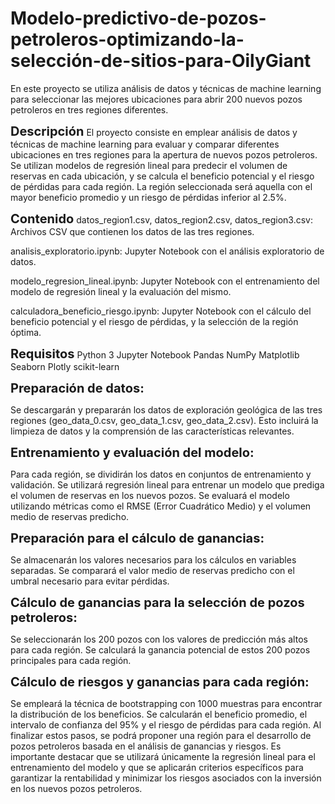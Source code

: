 # Modelo-predictivo-de-pozos-petroleros-optimizando-la-selección-de-sitios-para-OilyGiant
En este proyecto se utiliza análisis de datos y técnicas de machine learning para seleccionar las mejores ubicaciones para abrir 200 nuevos pozos petroleros en tres regiones diferentes.

**<span style="font-size:20px; font-weight:bold;"> Descripción</span>**
El proyecto consiste en emplear análisis de datos y técnicas de machine learning para evaluar y comparar diferentes ubicaciones en tres regiones para la apertura de nuevos pozos petroleros. Se utilizan modelos de regresión lineal para predecir el volumen de reservas en cada ubicación, y se calcula el beneficio potencial y el riesgo de pérdidas para cada región. La región seleccionada será aquella con el mayor beneficio promedio y un riesgo de pérdidas inferior al 2.5%.

<span style="font-size:20px; font-weight:bold;">Contenido</span>
datos_region1.csv, datos_region2.csv, datos_region3.csv: Archivos CSV que contienen los datos de las tres regiones.

analisis_exploratorio.ipynb: Jupyter Notebook con el análisis exploratorio de datos.

modelo_regresion_lineal.ipynb: Jupyter Notebook con el entrenamiento del modelo de regresión lineal y la evaluación del mismo.

calculadora_beneficio_riesgo.ipynb: Jupyter Notebook con el cálculo del beneficio potencial y el riesgo de pérdidas, y la selección de la región óptima.

<span style="font-size:20px; font-weight:bold;">Requisitos</span>
Python 3
Jupyter Notebook
Pandas
NumPy
Matplotlib
Seaborn
Plotly
scikit-learn

<span style="font-size:20px; font-weight:bold;">Preparación de datos:</span>

Se descargarán y prepararán los datos de exploración geológica de las tres regiones (geo_data_0.csv, geo_data_1.csv, geo_data_2.csv). Esto incluirá la limpieza de datos y la comprensión de las características relevantes.

<span style="font-size:20px; font-weight:bold;">Entrenamiento y evaluación del modelo:</span>

Para cada región, se dividirán los datos en conjuntos de entrenamiento y validación.
Se utilizará regresión lineal para entrenar un modelo que prediga el volumen de reservas en los nuevos pozos.
Se evaluará el modelo utilizando métricas como el RMSE (Error Cuadrático Medio) y el volumen medio de reservas predicho.

<span style="font-size:20px; font-weight:bold;">Preparación para el cálculo de ganancias:</span>

Se almacenarán los valores necesarios para los cálculos en variables separadas.
Se comparará el valor medio de reservas predicho con el umbral necesario para evitar pérdidas.

<span style="font-size:20px; font-weight:bold;">Cálculo de ganancias para la selección de pozos petroleros:</span>

Se seleccionarán los 200 pozos con los valores de predicción más altos para cada región.
Se calculará la ganancia potencial de estos 200 pozos principales para cada región.

<span style="font-size:20px; font-weight:bold;">Cálculo de riesgos y ganancias para cada región:</span>

Se empleará la técnica de bootstrapping con 1000 muestras para encontrar la distribución de los beneficios.
Se calcularán el beneficio promedio, el intervalo de confianza del 95% y el riesgo de pérdidas para cada región.
Al finalizar estos pasos, se podrá proponer una región para el desarrollo de pozos petroleros basada en el análisis de ganancias y riesgos. Es importante destacar que se utilizará únicamente la regresión lineal para el entrenamiento del modelo y que se aplicarán criterios específicos para garantizar la rentabilidad y minimizar los riesgos asociados con la inversión en los nuevos pozos petroleros.



